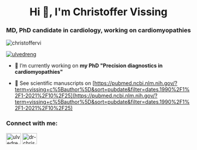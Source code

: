 <h1 align="center">Hi 👋, I'm Christoffer Vissing</h1>
<h3 align="center">MD, PhD candidate in cardiology, working on cardiomyopathies</h3>

<p align="left"> <img src="https://komarev.com/ghpvc/?username=christoffervi&label=Profile%20views&color=0e75b6&style=flat" alt="christoffervi" /> </p>

<p align="left"> <a href="https://twitter.com/ulvedreng" target="blank"><img src="https://img.shields.io/twitter/follow/ulvedreng?logo=twitter&style=for-the-badge" alt="ulvedreng" /></a> </p>

- 🔭 I’m currently working on **my PhD "Precision diagnostics in cardiomyopathies"**

- 📝 See scientific manuscripts on [https://pubmed.ncbi.nlm.nih.gov/?term=vissing+c%5Bauthor%5D&sort=pubdate&filter=dates.1990%2F1%2F1-2021%2F10%2F25](https://pubmed.ncbi.nlm.nih.gov/?term=vissing+c%5Bauthor%5D&sort=pubdate&filter=dates.1990%2F1%2F1-2021%2F10%2F25)

<h3 align="left">Connect with me:</h3>
<p align="left">
<a href="https://twitter.com/ulvedreng" target="blank"><img align="center" src="https://raw.githubusercontent.com/rahuldkjain/github-profile-readme-generator/master/src/images/icons/Social/twitter.svg" alt="ulvedreng" height="30" width="40" /></a>
<a href="https://linkedin.com/in/dr-christoffer-vissing" target="blank"><img align="center" src="https://raw.githubusercontent.com/rahuldkjain/github-profile-readme-generator/master/src/images/icons/Social/linked-in-alt.svg" alt="dr-christoffer-vissing" height="30" width="40" /></a>
</p>
